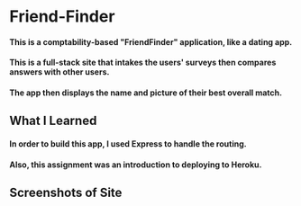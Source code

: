 # Friend-Finder

#### This is a comptability-based "FriendFinder" application, like a dating app. 

#### This is a full-stack site that intakes the users' surveys then compares answers with other users. 

#### The app then displays the name and picture of their best overall match.

## What I Learned

#### In order to build this app, I used Express to handle the routing.

#### Also, this assignment was an introduction to deploying to Heroku.

## Screenshots of Site